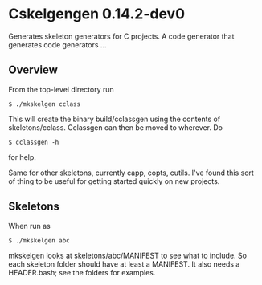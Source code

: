 # Cskelgengen 0.14.2-dev0

Generates skeleton generators for C projects. A code generator that generates code generators ...

## Overview

From the top-level directory run

    $ ./mkskelgen cclass

This will create the binary build/cclassgen using the contents of
skeletons/cclass. Cclassgen can then be moved to wherever. Do

    $ cclassgen -h

for help.

Same for other skeletons, currently capp, copts, cutils. I've found this sort of
thing to be useful for getting started quickly on new projects.

## Skeletons

When run as

    $ ./mkskelgen abc

mkskelgen looks at skeletons/abc/MANIFEST to see what to include. So each
skeleton folder should have at least a MANIFEST. It also needs a HEADER.bash;
see the folders for examples.
